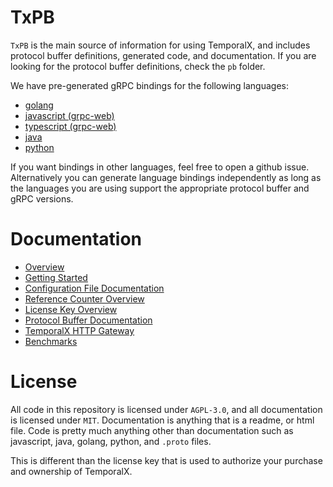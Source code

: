 # TxPB

`TxPB` is the main source of information for using TemporalX, and includes protocol buffer definitions, generated code, and documentation. If you are looking for the protocol buffer definitions, check the `pb` folder.

We have pre-generated gRPC bindings for the following languages:

* [golang](https://github.com/RTradeLtd/TxPB/tree/master/go)
* [javascript (grpc-web)](https://github.com/RTradeLtd/TxPB/tree/master/js)
* [typescript (grpc-web)](https://github.com/RTradeLtd/TxPB/tree/master/ts)
* [java](https://github.com/RTradeLtd/TxPB/tree/master/java/pb)
* [python](https://github.com/RTradeLtd/TxPB/tree/master/py)

If you want bindings in other languages, feel free to open a github issue. Alternatively you can generate language bindings independently as long as the languages you are using support the appropriate protocol buffer and gRPC versions.

# Documentation

* [Overview](https://rtradeltd.github.io/TxPB/doc)
* [Getting Started](https://rtradeltd.github.io/TxPB/doc/GETTING_STARTED.md)
* [Configuration File Documentation](https://rtradeltd.github.io/TxPB/doc/CONFIGURATION.md)
* [Reference Counter Overview](https://rtradeltd.github.io/TxPB/doc/REFERENCE_COUNTER.md)
* [License Key Overview](https://rtradeltd.github.io/TxPB/doc/LICENSE_OVERVIEW.md)
* [Protocol Buffer Documentation](https://rtradeltd.github.io/TxPB/doc/PROTO.md)
* [TemporalX HTTP Gateway](https://rtradeltd.github.io/TxPB/doc/GATEWAY.md)
* [Benchmarks](https://rtradeltd.github.io/TxPB/doc/BENCHMARKS.md)

# License

All code in this repository is licensed under `AGPL-3.0`, and all documentation is licensed under `MIT`. Documentation is anything that is a readme, or html file. Code is pretty much anything other than documentation such as javascript, java, golang, python, and `.proto` files.

This is different than the license key that is used to authorize your purchase and ownership of TemporalX.